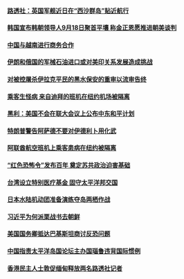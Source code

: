 #### [路透社：英国军舰近日在“西沙群岛”贴近航行](../pages/z__yoerrvp/4559910.md) 

#### [韩国宣布韩朝领导人9月18日聚首平壤 称金正恩愿推进朝美谈判](../pages/z__yoerrvp/4559888.md) 

#### [中国与越南进行商务合作 ](../pages/z__yoerrvp/4559830.md) 

#### [伊朗和俄国的军械石油进口或对美印关系发展造成挑战](../pages/z__yoerrvp/4559421.md) 

#### [对被控屠杀伊拉克平民的黑水保安的重审以流审告终](../pages/z__yoerrvp/4559377.md) 

#### [乘客生怪病 来自迪拜的班机在纽约机场被隔离](../pages/z__yoerrvp/4559262.md) 

#### [黑利：美国不会在联大会议上公布中东和平计划](../pages/z__yoerrvp/4559223.md) 

#### [特朗普警告阿萨德不要对伊德利卜用化武](../pages/z__yoerrvp/4559141.md) 

#### [阿联酋航空班机上乘客患病在纽约被隔离](../pages/z__yoerrvp/4558871.md) 

#### [“红色恐怖令”发布百年 奠定苏共政治迫害基础](../pages/z__yoerrvp/4558805.md) 

#### [台湾设立特别医疗基金 固守太平洋邦交国](../pages/z__yoerrvp/4558795.md) 

#### [日本水陆机动团准备演练夺岛两栖作战](../pages/z__yoerrvp/4558784.md) 

#### [习近平为何派栗战书去朝鲜](../pages/z__yoerrvp/4558681.md) 

#### [美国国务卿抵达巴基斯坦商讨反恐问题](../pages/z__yoerrvp/4558633.md) 

#### [中国指责太平洋岛国论坛主办国瑙鲁违背国际惯例](../pages/z__yoerrvp/4558623.md) 

#### [香港民主人士敦促缅甸释放两名路透社记者](../pages/z__yoerrvp/4558431.md) 

